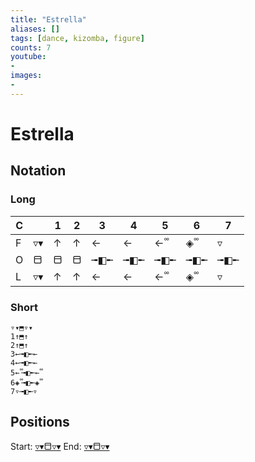 ```yaml
---
title: "Estrella"
aliases: [] 
tags: [dance, kizomba, figure]
counts: 7
youtube:
- 
images:
-
---
```


# Estrella
## Notation
### Long

| C   |     | 1   | 2   | 3   | 4   | 5   | 6   | 7   |
| --- | --- | --- | --- | --- | --- | --- | --- | --- |
| F   | ▿▾  | ↑   | ↑   | ←   | ←   | ← ᪲ | ◈ ᪲ | ▿   |
| O   | ⬒   | ⬒   | ⬒   | ╼◧╾   | ╼◧╾   | ╼◧╾   | ╼◧╾   | ╼◧╾   |
| L   | ▿▾  | ↑   | ↑   | ←   | ←   | ← ᪲ | ◈ ᪲ | ▿   |

### Short
```
▿▾⬒▿▾
1↑⬒↑
2↑⬒↑
3←╼◧╾←
4←╼◧╾←
5← ᪲╼◧╾← ᪲
6◈ ᪲╼◧╾◈ ᪲
7▿╼◧╾▿
```

## Positions
Start: [▿▾⬒▿▾](Positions/Closed/▿▾⬒▿▾.md)
End: [▿▾⬒▿▾](Positions/Closed/▿▾⬒▿▾.md)